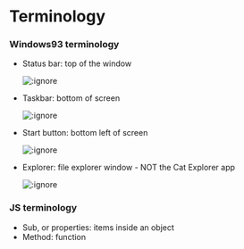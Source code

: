 # Terminology

### Windows93 terminology

*   Status bar: top of the window

    ![](assets/statusbar.png ':ignore')
*   Taskbar: bottom of screen

    ![](assets/taskbar.png ':ignore')
*   Start button: bottom left of screen

    ![](assets/startButton.png ':ignore')
*   Explorer: file explorer window - NOT the Cat Explorer app

    ![](assets/cdrive.png ':ignore')

### JS terminology

* Sub, or properties: items inside an object
* Method: function
